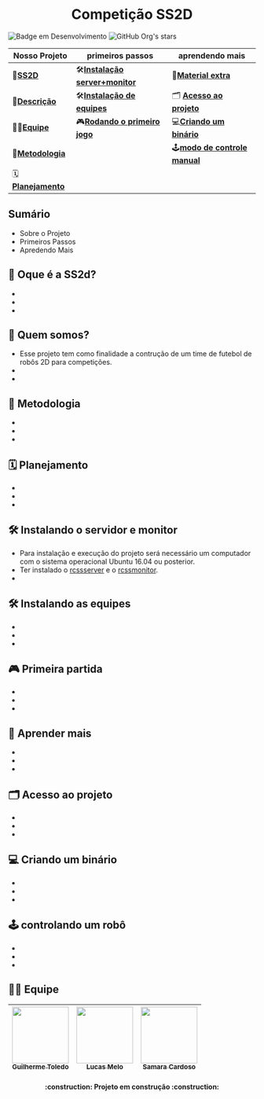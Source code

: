 <h1 align="center"> Competição SS2D </h1>

![Badge em Desenvolvimento](http://img.shields.io/static/v1?label=STATUS&message=EM%20DESENVOLVIMENTO&color=GREEN&style=for-the-badge)
![GitHub Org's stars](https://img.shields.io/github/stars/ras-ufcg/SS2D?style=for-the-badge&logo=github)

| Nosso Projeto | primeiros passos |aprendendo mais|
| ---------------- | ---------------- |------------- |
| 🚗[**SS2D**](#-oque-é-a-ss2d) |🛠[**Instalação server+monitor**](#-instalando-o-servidor-e-monitor) |📖[**Material extra**](#-aprender-mais) |
| 📝[**Descrição**](#-quem-somos) |🛠[**Instalação de equipes**](#-instalando-as-equipes) |🗂️ [**Acesso ao projeto**](#-acesso-ao-projeto) |
| 🧑‍🎓[**Equipe**](#-equipe) |🎮[**Rodando o primeiro jogo**](#-primeira-partida) |💻[**Criando um binário**](#-criando-um-binário) |
| 📄[**Metodologia**](#-metodologia) | | 🕹️[**modo de controle manual**](#-controlando-um-robô) |
| 🗓[**Planejamento**](#-planejamento) | | |

## Sumário
- Sobre o Projeto
- Primeiros Passos
- Apredendo Mais

## 🚗 Oque é a SS2d?
-
-
-
## 📝 Quem somos?
- Esse projeto tem como finalidade a contrução de um time de futebol de robôs 2D para competições. 
-
-
## 📄 Metodologia
-
-
-

## 🗓 Planejamento
-
-
-

## 🛠 Instalando o servidor e monitor
- Para instalação e execução do projeto será necessário um computador com o sistema operacional Ubuntu 16.04 ou posterior.
- Ter instalado o [rcssserver](https://github.com/rcsoccersim/rcssserver) e o [rcssmonitor](https://github.com/rcsoccersim/rcssmonitor).
-

## 🛠 Instalando as equipes
-
-
- 

## 🎮 Primeira partida
-
-
-

## 📖 Aprender mais
-
-
-

## 🗂 Acesso ao projeto
-
-
-

## ‍💻 Criando um binário
-
-
-

## 🕹 controlando um robô
-
-
-

## 🧑‍🎓 Equipe
| [<img src="https://avatars.githubusercontent.com/u/79481939?v=4" width=115><br><sub>Guilherme Toledo</sub>](https://github.com/drawnator) |  [<img src="https://avatars.githubusercontent.com/u/25869603?v=4" width=115><br><sub>Lucas Melo</sub>](https://github.com/TryhardCC) |  [<img src="https://avatars.githubusercontent.com/u/57972059?v=4" width=115><br><sub>Samara Cardoso</sub>](https://github.com/SamaraLimaCardoso) |
| :---: | :---: | :---: |


<h4 align="center"> 
    :construction:  Projeto em construção  :construction:
</h4>
